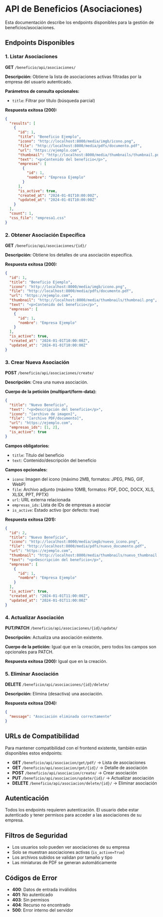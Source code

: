 # API de Beneficios (Asociaciones)

Esta documentación describe los endpoints disponibles para la gestión de beneficios/asociaciones.

## Endpoints Disponibles

### 1. Listar Asociaciones
**GET** `/beneficio/api/asociaciones/`

**Descripción:** Obtiene la lista de asociaciones activas filtradas por la empresa del usuario autenticado.

**Parámetros de consulta opcionales:**
- `title`: Filtrar por título (búsqueda parcial)

**Respuesta exitosa (200):**
```json
{
  "results": [
    {
      "id": 1,
      "title": "Beneficio Ejemplo",
      "icono": "http://localhost:8000/media/imgb/icono.png",
      "file": "http://localhost:8000/media/pdfs/documento.pdf",
      "url": "https://ejemplo.com",
      "thumbnail": "http://localhost:8000/media/thumbnails/thumbnail.png",
      "text": "<p>Contenido del beneficio</p>",
      "empresas": [
        {
          "id": 1,
          "nombre": "Empresa Ejemplo"
        }
      ],
      "is_active": true,
      "created_at": "2024-01-01T10:00:00Z",
      "updated_at": "2024-01-01T10:00:00Z"
    }
  ],
  "count": 1,
  "css_file": "empresa1.css"
}
```

### 2. Obtener Asociación Específica
**GET** `/beneficio/api/asociaciones/{id}/`

**Descripción:** Obtiene los detalles de una asociación específica.

**Respuesta exitosa (200):**
```json
{
  "id": 1,
  "title": "Beneficio Ejemplo",
  "icono": "http://localhost:8000/media/imgb/icono.png",
  "file": "http://localhost:8000/media/pdfs/documento.pdf",
  "url": "https://ejemplo.com",
  "thumbnail": "http://localhost:8000/media/thumbnails/thumbnail.png",
  "text": "<p>Contenido del beneficio</p>",
  "empresas": [
    {
      "id": 1,
      "nombre": "Empresa Ejemplo"
    }
  ],
  "is_active": true,
  "created_at": "2024-01-01T10:00:00Z",
  "updated_at": "2024-01-01T10:00:00Z"
}
```

### 3. Crear Nueva Asociación
**POST** `/beneficio/api/asociaciones/create/`

**Descripción:** Crea una nueva asociación.

**Cuerpo de la petición (multipart/form-data):**
```json
{
  "title": "Nuevo Beneficio",
  "text": "<p>Descripción del beneficio</p>",
  "icono": "[archivo de imagen]",
  "file": "[archivo PDF/documento]",
  "url": "https://ejemplo.com",
  "empresas_ids": [1, 2],
  "is_active": true
}
```

**Campos obligatorios:**
- `title`: Título del beneficio
- `text`: Contenido/descripción del beneficio

**Campos opcionales:**
- `icono`: Imagen del icono (máximo 2MB, formatos: JPEG, PNG, GIF, WebP)
- `file`: Archivo adjunto (máximo 10MB, formatos: PDF, DOC, DOCX, XLS, XLSX, PPT, PPTX)
- `url`: URL externa relacionada
- `empresas_ids`: Lista de IDs de empresas a asociar
- `is_active`: Estado activo (por defecto: true)

**Respuesta exitosa (201):**
```json
{
  "id": 2,
  "title": "Nuevo Beneficio",
  "icono": "http://localhost:8000/media/imgb/nuevo_icono.png",
  "file": "http://localhost:8000/media/pdfs/nuevo_documento.pdf",
  "url": "https://ejemplo.com",
  "thumbnail": "http://localhost:8000/media/thumbnails/nuevo_thumbnail.png",
  "text": "<p>Descripción del beneficio</p>",
  "empresas": [
    {
      "id": 1,
      "nombre": "Empresa Ejemplo"
    }
  ],
  "is_active": true,
  "created_at": "2024-01-01T11:00:00Z",
  "updated_at": "2024-01-01T11:00:00Z"
}
```

### 4. Actualizar Asociación
**PUT/PATCH** `/beneficio/api/asociaciones/{id}/update/`

**Descripción:** Actualiza una asociación existente.

**Cuerpo de la petición:** Igual que en la creación, pero todos los campos son opcionales para PATCH.

**Respuesta exitosa (200):** Igual que en la creación.

### 5. Eliminar Asociación
**DELETE** `/beneficio/api/asociaciones/{id}/delete/`

**Descripción:** Elimina (desactiva) una asociación.

**Respuesta exitosa (204):**
```json
{
  "message": "Asociación eliminada correctamente"
}
```

## URLs de Compatibilidad

Para mantener compatibilidad con el frontend existente, también están disponibles estos endpoints:

- **GET** `/beneficio/api/asociacion/get/pdf/` → Lista de asociaciones
- **GET** `/beneficio/api/asociacion/get/{id}/` → Detalle de asociación
- **POST** `/beneficio/api/asociacion/create/` → Crear asociación
- **PUT** `/beneficio/api/asociacion/update/{id}/` → Actualizar asociación
- **DELETE** `/beneficio/api/asociacion/delete/{id}/` → Eliminar asociación

## Autenticación

Todos los endpoints requieren autenticación. El usuario debe estar autenticado y tener permisos para acceder a las asociaciones de su empresa.

## Filtros de Seguridad

- Los usuarios solo pueden ver asociaciones de su empresa
- Solo se muestran asociaciones activas (`is_active=True`)
- Los archivos subidos se validan por tamaño y tipo
- Las miniaturas de PDF se generan automáticamente

## Códigos de Error

- **400**: Datos de entrada inválidos
- **401**: No autenticado
- **403**: Sin permisos
- **404**: Recurso no encontrado
- **500**: Error interno del servidor